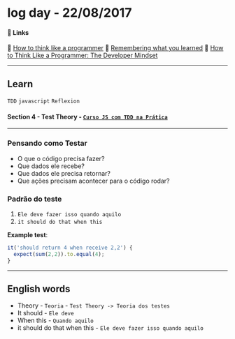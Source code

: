 # log day - 22/08/2017

#### 🔗 Links

:newspaper: [How to think like a programmer](https://zellwk.com/blog/think)
:newspaper: [Remembering what you learned](https://zellwk.com/blog/remember/)
:newspaper: [How to Think Like a Programmer: The Developer Mindset](https://medium.com/@addabjork/how-to-think-like-a-programmer-the-developer-mindset-df4844114106)

___

## Learn
`TDD` `javascript` `Reflexion`
#### Section 4 - Test Theory - [`Curso JS com TDD na Prática`](https://www.udemy.com/js-com-tdd-na-pratica)
___

### Pensando como Testar

- O que o código precisa fazer?
- Que dados ele recebe?
- Que dados ele precisa retornar?
- Que ações precisam acontecer para o código rodar?

### Padrão do teste
1. `Ele deve fazer isso quando aquilo`
1. `it should do that when this`

__Example test__:
```javascript
it('should return 4 when receive 2,2') {
  expect(sum(2,2)).to.equal(4);
}
```
___

## English words
- Theory - `Teoria` - `Test Theory -> Teoria dos testes`
- It should - `Ele deve`
- When this - `Quando aquilo`
- it should do that when this - `Ele deve fazer isso quando aquilo`
